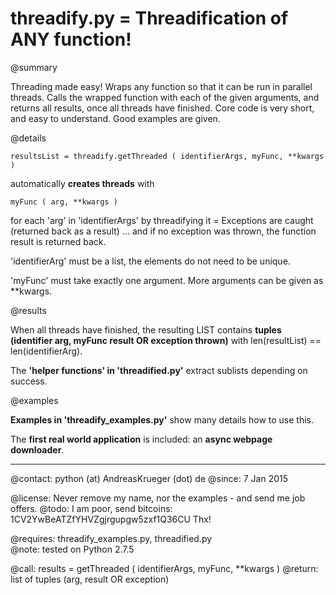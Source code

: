 # threadify.py = Threadification of ANY function!

@summary 

Threading made easy! Wraps any function so that it can be run in parallel threads. Calls the wrapped function with each of the given arguments, and returns all results, once all threads have finished. Core code is very short, and easy to understand. Good examples are given. 

@details

    resultsList = threadify.getThreaded ( identifierArgs, myFunc, **kwargs )
    
automatically **creates threads** with 

    myFunc ( arg, **kwargs )

for each 'arg' in 'identifierArgs' by threadifying it = Exceptions are caught (returned back as a result) ... and if no exception was thrown, the function result is returned back. 

'identifierArg' must be a list, the elements do not need to be unique.

'myFunc' must take exactly one argument. More arguments can be given as **kwargs.

@results 

When all threads have finished, the resulting LIST contains **tuples (identifier arg, myFunc result OR exception thrown)** with len(resultList) == len(identifierArg).

The **'helper functions' in 'threadified.py'** extract sublists depending on success. 

@examples

**Examples in 'threadify_examples.py'** show many details how to use this.

The **first real world application** is included: an **async webpage downloader**.

- - -

@contact:  python (at) AndreasKrueger (dot) de
@since:    7 Jan 2015

@license:  Never remove my name, nor the examples - and send me job offers.
@todo:     I am poor, send bitcoins: 1CV2YwBeATZfYHVZgjrgupgw5zxf1Q36CU Thx! 

@requires: threadify_examples.py, threadified.py   
@note:     tested on Python 2.7.5

@call:      results = getThreaded ( identifierArgs, myFunc, **kwargs )
@return:    list of tuples (arg, result OR exception)

